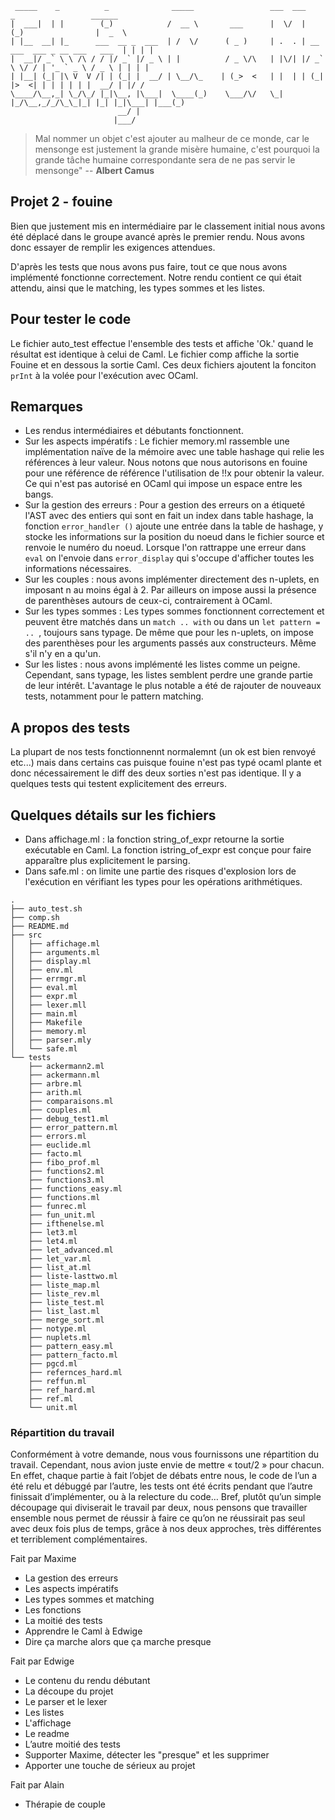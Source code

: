```
 _____    _          _              _____                 ___  ___           _                 ______
|  ___|  | |        (_)            /  __ \       ___      |  \/  |          (_)                |  _  \
| |__  __| |_      ___  __ _  ___  | /  \/      ( _ )     | .  . | __ ___  ___ _ __ ___   ___  | | | |
|  __|/ _` \ \ /\ / / |/ _` |/ _ \ | |          / _ \/\   | |\/| |/ _` \ \/ / | '_ ` _ \ / _ \ | | | |
| |__| (_| |\ V  V /| | (_| |  __/ | \__/\_    | (_>  <   | |  | | (_| |>  <| | | | | | |  __/ | |/ /
\____/\__,_| \_/\_/ |_|\__, |\___|  \____(_)    \___/\/   \_|  |_/\__,_/_/\_\_|_| |_| |_|\___| |___(_)
                        __/ |
                       |___/
```

> Mal nommer un objet c'est ajouter au malheur de ce monde, car le mensonge est justement la grande misère humaine, c'est pourquoi la grande tâche humaine correspondante sera de ne pas servir le mensonge" -- __Albert Camus__

## Projet 2 - fouine

Bien que justement mis en intermédiaire par le classement initial nous avons été déplacé dans le groupe avancé après le premier rendu. Nous avons donc essayer de remplir les exigences attendues.

D'après les tests que nous avons pus faire, tout ce que nous avons implémenté fonctionne correctement. Notre rendu contient ce qui était attendu, ainsi que le matching, les types sommes et les listes.


## Pour tester le code

Le fichier auto_test effectue l'ensemble des tests et affiche 'Ok.' quand le résultat est identique à celui de Caml. Le fichier comp affiche la sortie Fouine et en dessous la sortie Caml. Ces deux fichiers ajoutent la fonciton `prInt` à la volée pour l'exécution avec OCaml.

## Remarques
- Les rendus intermédiaires et débutants fonctionnent.
- Sur les aspects impératifs : Le fichier memory.ml rassemble une implémentation naïve de la mémoire avec une table hashage qui relie les références à leur valeur. Nous notons que nous autorisons en fouine pour une référence de référence l'utilisation de !!x pour obtenir la valeur. Ce qui n'est pas autorisé en OCaml qui impose un espace entre les bangs.
- Sur la gestion des erreurs : Pour a gestion des erreurs on a étiqueté l'AST avec des entiers qui sont en fait un index dans table hashage, la fonction `error_handler ()` ajoute une entrée dans la table de hashage, y stocke les informations sur la position du noeud dans le fichier source et renvoie le numéro du noeud. Lorsque l'on rattrappe une erreur dans `eval` on l'envoie dans `error_display` qui s'occupe d'afficher toutes les informations nécessaires.
- Sur les couples : nous avons implémenter directement des n-uplets, en imposant n au moins égal à 2. Par ailleurs on impose aussi la présence de parenthèses autours de ceux-ci, contrairement à OCaml.
- Sur les types sommes : Les types sommes fonctionnent correctement et peuvent être matchés dans un `match .. with` ou dans un `let pattern = .. `, toujours sans typage. De même que pour les n-uplets, on impose des parenthèses pour les arguments passés aux constructeurs. Même s'il n'y en a qu'un.
- Sur les listes : nous avons implémenté les listes comme un peigne. Cependant, sans typage, les listes semblent perdre une grande partie de leur intérêt. L'avantage le plus notable a été de rajouter de nouveaux tests, notamment pour le pattern matching.

## A propos des tests

La plupart de nos tests fonctionnennt normalemnt (un ok est bien renvoyé etc...) mais dans certains cas puisque fouine n'est pas typé ocaml plante et donc nécessairement le diff des deux sorties n'est pas identique. Il y a quelques tests qui testent explicitement des erreurs. 

## Quelques détails sur les fichiers

- Dans affichage.ml : la fonction string_of_expr retourne la sortie exécutable en Caml. La fonction istring_of_expr est conçue pour faire apparaître plus explicitement le parsing.
- Dans safe.ml : on limite une partie des risques d'explosion lors de l'exécution en vérifiant les types pour les opérations arithmétiques.

```
.
├── auto_test.sh
├── comp.sh
├── README.md
├── src
│   ├── affichage.ml
│   ├── arguments.ml
│   ├── display.ml
│   ├── env.ml
│   ├── errmgr.ml
│   ├── eval.ml
│   ├── expr.ml
│   ├── lexer.mll
│   ├── main.ml
│   ├── Makefile
│   ├── memory.ml
│   ├── parser.mly
│   └── safe.ml
└── tests
    ├── ackermann2.ml
    ├── ackermann.ml
    ├── arbre.ml
    ├── arith.ml
    ├── comparaisons.ml
    ├── couples.ml
    ├── debug_test1.ml
    ├── error_pattern.ml
    ├── errors.ml
    ├── euclide.ml
    ├── facto.ml
    ├── fibo_prof.ml
    ├── functions2.ml
    ├── functions3.ml
    ├── functions_easy.ml
    ├── functions.ml
    ├── funrec.ml
    ├── fun_unit.ml
    ├── ifthenelse.ml
    ├── let3.ml
    ├── let4.ml
    ├── let_advanced.ml
    ├── let_var.ml
    ├── list_at.ml
    ├── liste-lasttwo.ml
    ├── liste_map.ml
    ├── liste_rev.ml
    ├── liste_test.ml
    ├── list_last.ml
    ├── merge_sort.ml
    ├── notype.ml
    ├── nuplets.ml
    ├── pattern_easy.ml
    ├── pattern_facto.ml
    ├── pgcd.ml
    ├── refernces_hard.ml
    ├── reffun.ml
    ├── ref_hard.ml
    ├── ref.ml
    └── unit.ml

```


### Répartition du travail

Conformément à votre demande, nous vous fournissons une répartition du travail. Cependant, nous avion juste envie de mettre « tout/2 » pour chacun. En effet, chaque partie à fait l’objet de débats entre nous, le code de l’un a été relu et débuggé par l’autre, les tests ont été écrits pendant que l’autre  finissait d’implémenter, ou à la relecture du code… Bref, plutôt qu’un simple découpage qui diviserait le travail par deux, nous pensons que travailler ensemble nous permet de réussir à faire ce qu’on ne réussirait pas seul avec deux fois plus de temps, grâce à nos deux approches, très différentes et terriblement complémentaires.

Fait par Maxime
- La gestion des erreurs
- Les aspects impératifs
- Les types sommes et matching
- Les fonctions
- La moitié des tests
- Apprendre le Caml à Edwige
- Dire ça marche alors que ça marche presque

Fait par Edwige
- Le contenu du rendu débutant
- La découpe du projet
- Le parser et le lexer
- Les listes
- L'affichage
- Le readme
- L’autre moitié des tests
- Supporter Maxime, détecter les "presque" et les supprimer
- Apporter une touche de sérieux au projet

Fait par Alain
- Thérapie de couple




